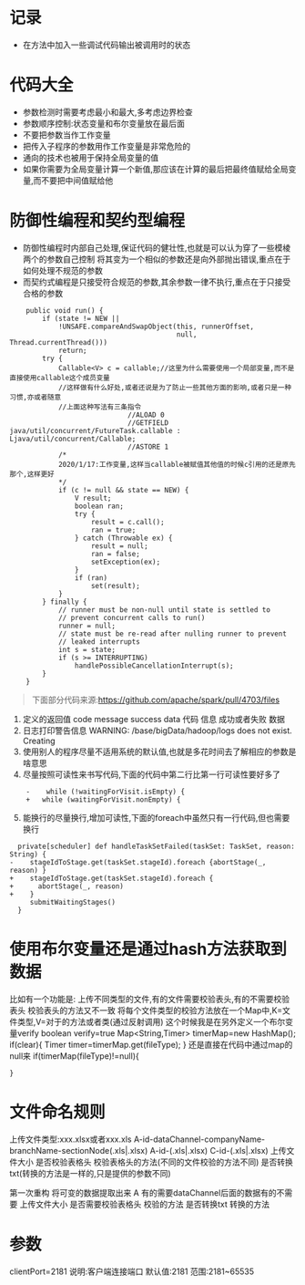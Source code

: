 # 记录
+ 在方法中加入一些调试代码输出被调用时的状态
# 代码大全
+ 参数检测时需要考虑最小和最大,多考虑边界检查
+ 参数顺序控制:状态变量和布尔变量放在最后面
+ 不要把参数当作工作变量
+ 把传入子程序的参数用作工作变量是非常危险的
+ 通向的技术也被用于保持全局变量的值
+ 如果你需要为全局变量计算一个新值,那应该在计算的最后把最终值赋给全局变量,而不要把中间值赋给他
# 防御性编程和契约型编程
* 防御性编程时内部自己处理,保证代码的健壮性,也就是可以认为穿了一些模棱两个的参数自己控制
将其变为一个相似的参数还是向外部抛出错误,重点在于如何处理不规范的参数
* 而契约式编程是只接受符合规范的参数,其余参数一律不执行,重点在于只接受合格的参数
```
    public void run() {
        if (state != NEW ||
            !UNSAFE.compareAndSwapObject(this, runnerOffset,
                                         null, Thread.currentThread()))
            return;
        try {
            Callable<V> c = callable;//这里为什么需要使用一个局部变量,而不是直接使用callable这个成员变量
            //这样做有什么好处,或者还说是为了防止一些其他方面的影响,或者只是一种习惯,亦或者随意
            //上面这种写法有三条指令
                             //ALOAD 0
                             //GETFIELD java/util/concurrent/FutureTask.callable : Ljava/util/concurrent/Callable;
                             //ASTORE 1
            /*
            2020/1/17:工作变量,这样当callable被赋值其他值的时候c引用的还是原先那个,这样更好
            */
            if (c != null && state == NEW) {
                V result;
                boolean ran;
                try {
                    result = c.call();
                    ran = true;
                } catch (Throwable ex) {
                    result = null;
                    ran = false;
                    setException(ex);
                }
                if (ran)
                    set(result);
            }
        } finally {
            // runner must be non-null until state is settled to
            // prevent concurrent calls to run()
            runner = null;
            // state must be re-read after nulling runner to prevent
            // leaked interrupts
            int s = state;
            if (s >= INTERRUPTING)
                handlePossibleCancellationInterrupt(s);
        }
    }
```
>下面部分代码来源:https://github.com/apache/spark/pull/4703/files
1. 定义的返回值
    code message success data
    代码  信息  成功或者失败  数据
2. 日志打印警告信息
    WARNING: /base/bigData/hadoop/logs does not exist. Creating
3. 使用别人的程序尽量不适用系统的默认值,也就是多花时间去了解相应的参数是啥意思
4. 尽量按照可读性来书写代码,下面的代码中第二行比第一行可读性要好多了
``` 
    -    while (!waitingForVisit.isEmpty) {
    +   while (waitingForVisit.nonEmpty) {
```
5. 能换行的尽量换行,增加可读性,下面的foreach中虽然只有一行代码,但也需要换行
```
  private[scheduler] def handleTaskSetFailed(taskSet: TaskSet, reason: String) {
-    stageIdToStage.get(taskSet.stageId).foreach {abortStage(_, reason) }
+    stageIdToStage.get(taskSet.stageId).foreach {
+      abortStage(_, reason)
+    }    
     submitWaitingStages()
  }
```
# 使用布尔变量还是通过hash方法获取到数据
比如有一个功能是:
上传不同类型的文件,有的文件需要校验表头,有的不需要校验表头
校验表头的方法又不一致
将每个文件类型的校验方法放在一个Map中,K=文件类型,V=对于的方法或者类(通过反射调用)
这个时候我是在另外定义一个布尔变量verify
    boolean verify=true
    Map<String,Timer> timerMap=new HashMap();
    if(clear){
        Timer timer=timerMap.get(fileType);
    }
还是直接在代码中通过map的null来
    if(timerMap(fileType)!=null){
        
    }
# 文件命名规则
上传文件类型:xxx.xlsx或者xxx.xls
A-id-dataChannel-companyName-branchName-sectionNode(.xls|.xlsx)
A-id-(.xls|.xlsx)
C-id-(.xls|.xlsx)
上传文件大小
是否校验表格头
校验表格头的方法(不同的文件校验的方法不同)
是否转换txt(转换的方法是一样的,只是提供的参数不同)

第一次重构
将可变的数据提取出来
A
有的需要dataChannel后面的数据有的不需要
上传文件大小
是否需要校验表格头
校验的方法
是否转换txt
转换的方法
# 参数
clientPort=2181
说明:客户端连接端口
默认值:2181
范围:2181~65535
